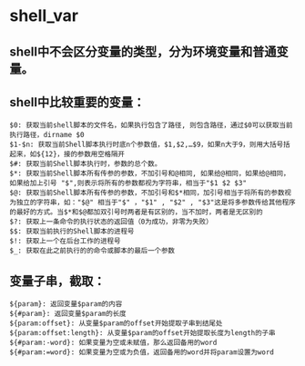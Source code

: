 
# shell_var

## shell中不会区分变量的类型，分为环境变量和普通变量。

## shell中比较重要的变量：
    $0: 获取当前shell脚本的文件名，如果执行包含了路径, 则包含路径，通过$0可以获取当前执行路径，dirname $0
    $1-$n: 获取当前Shell脚本执行时底n个参数值，$1,$2,…$9，如果n大于9，则用大括号括起来，如${12}，接的参数用空格隔开
    $#: 获取当前Shell脚本执行时，参数的总个数。
    $*: 获取当前Shell脚本所有传参的参数，不加引号和@相同, 如果给@相同，如果给@相同，如果给加上引号 "$",则表示将所有的参数都视为字符串，相当于"$1 $2 $3"
    $@: 获取当前Shell脚本所有传参的参数，不加引号和$*相同，加引号相当于将所有的参数视为独立的字符串，如："$@" 相当于"$" ，"$1" , "$2" , "$3"这是将多参数传给其他程序的最好的方式。当$*和$@都加双引号时两者是有区别的，当不加时，两者是无区别的
    $?: 获取上一条命令的执行状态的返回值（0为成功，非零为失败）
    $$: 获取当前执行的Shell脚本的进程号
    $!: 获取上一个在后台工作的进程号
    $_: 获取在此之前执行的的命令或脚本的最后一个参数

## 变量子串，截取：
    ${param}: 返回变量$param的内容
    ${#param}: 返回变量$param的长度
    ${param:offset}: 从变量$param的offset开始提取子串到结尾处
    ${param:offset:length}: 从变量$param的offset开始提取长度为length的子串
    ${#param:-word}: 如果变量为空或未赋值，那么返回备用的word
    ${#param:=word}: 如果变量为空或为负值，返回备用的word并将param设置为word
